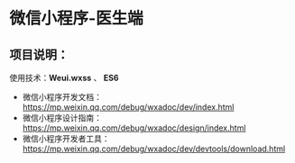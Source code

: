 # 微信小程序-医生端

## 项目说明：

使用技术：**Weui.wxss** 、 **ES6**

- 微信小程序开发文档： https://mp.weixin.qq.com/debug/wxadoc/dev/index.html   
- 微信小程序设计指南： https://mp.weixin.qq.com/debug/wxadoc/design/index.html  
- 微信小程序开发者工具： https://mp.weixin.qq.com/debug/wxadoc/dev/devtools/download.html

